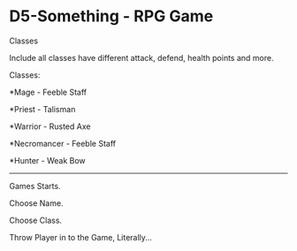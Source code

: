 # D5-Something - RPG Game

Classes

Include all classes have different attack, defend, health points and more.

Classes:

*Mage - Feeble Staff

*Priest - Talisman

*Warrior - Rusted Axe

*Necromancer - Feeble Staff

*Hunter - Weak Bow


-----------------------------------------------------------------------------------------

Games Starts.

Choose Name.

Choose Class.

Throw Player in to the Game, Literally...
